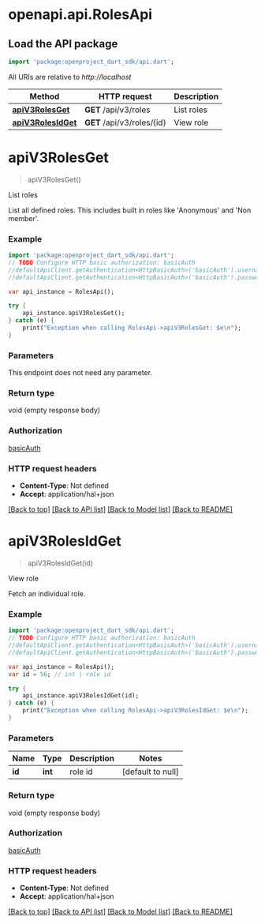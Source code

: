 # openapi.api.RolesApi

## Load the API package
```dart
import 'package:openproject_dart_sdk/api.dart';
```

All URIs are relative to *http://localhost*

Method | HTTP request | Description
------------- | ------------- | -------------
[**apiV3RolesGet**](RolesApi.md#apiV3RolesGet) | **GET** /api/v3/roles | List roles
[**apiV3RolesIdGet**](RolesApi.md#apiV3RolesIdGet) | **GET** /api/v3/roles/{id} | View role


# **apiV3RolesGet**
> apiV3RolesGet()

List roles

List all defined roles. This includes built in roles like 'Anonymous' and 'Non member'.

### Example 
```dart
import 'package:openproject_dart_sdk/api.dart';
// TODO Configure HTTP basic authorization: basicAuth
//defaultApiClient.getAuthentication<HttpBasicAuth>('basicAuth').username = 'YOUR_USERNAME'
//defaultApiClient.getAuthentication<HttpBasicAuth>('basicAuth').password = 'YOUR_PASSWORD';

var api_instance = RolesApi();

try { 
    api_instance.apiV3RolesGet();
} catch (e) {
    print("Exception when calling RolesApi->apiV3RolesGet: $e\n");
}
```

### Parameters
This endpoint does not need any parameter.

### Return type

void (empty response body)

### Authorization

[basicAuth](../README.md#basicAuth)

### HTTP request headers

 - **Content-Type**: Not defined
 - **Accept**: application/hal+json

[[Back to top]](#) [[Back to API list]](../README.md#documentation-for-api-endpoints) [[Back to Model list]](../README.md#documentation-for-models) [[Back to README]](../README.md)

# **apiV3RolesIdGet**
> apiV3RolesIdGet(id)

View role

Fetch an individual role.

### Example 
```dart
import 'package:openproject_dart_sdk/api.dart';
// TODO Configure HTTP basic authorization: basicAuth
//defaultApiClient.getAuthentication<HttpBasicAuth>('basicAuth').username = 'YOUR_USERNAME'
//defaultApiClient.getAuthentication<HttpBasicAuth>('basicAuth').password = 'YOUR_PASSWORD';

var api_instance = RolesApi();
var id = 56; // int | role id

try { 
    api_instance.apiV3RolesIdGet(id);
} catch (e) {
    print("Exception when calling RolesApi->apiV3RolesIdGet: $e\n");
}
```

### Parameters

Name | Type | Description  | Notes
------------- | ------------- | ------------- | -------------
 **id** | **int**| role id | [default to null]

### Return type

void (empty response body)

### Authorization

[basicAuth](../README.md#basicAuth)

### HTTP request headers

 - **Content-Type**: Not defined
 - **Accept**: application/hal+json

[[Back to top]](#) [[Back to API list]](../README.md#documentation-for-api-endpoints) [[Back to Model list]](../README.md#documentation-for-models) [[Back to README]](../README.md)

